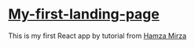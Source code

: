 # [My-first-landing-page](https://ninelka.github.io/weather-app/)

This is my first React app by tutorial from [Hamza Mirza](https://www.youtube.com/channel/UCBV-JvG9Ubkj7AU6Cxls1Tw)
